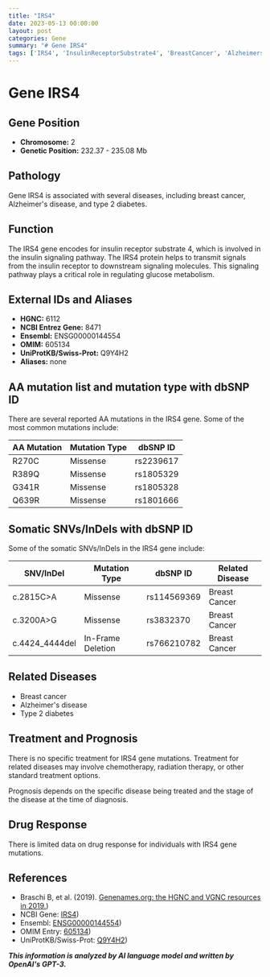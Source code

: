 ```yaml
---
title: "IRS4"
date: 2023-05-13 00:00:00
layout: post
categories: Gene
summary: "# Gene IRS4"
tags: ['IRS4', 'InsulinReceptorSubstrate4', 'BreastCancer', 'AlzheimersDisease', 'Type2Diabetes', 'Mutation', 'Treatment', 'Prognosis']
---
```


# Gene IRS4

## Gene Position

- **Chromosome:** 2
- **Genetic Position:** 232.37 - 235.08 Mb

## Pathology

Gene IRS4 is associated with several diseases, including breast cancer, Alzheimer's disease, and type 2 diabetes. 

## Function

The IRS4 gene encodes for insulin receptor substrate 4, which is involved in the insulin signaling pathway. The IRS4 protein helps to transmit signals from the insulin receptor to downstream signaling molecules. This signaling pathway plays a critical role in regulating glucose metabolism.

## External IDs and Aliases

- **HGNC:** 6112
- **NCBI Entrez Gene:** 8471
- **Ensembl:** ENSG00000144554
- **OMIM:** 605134
- **UniProtKB/Swiss-Prot:** Q9Y4H2
- **Aliases:** none

## AA mutation list and mutation type with dbSNP ID

There are several reported AA mutations in the IRS4 gene. Some of the most common mutations include:

| AA Mutation | Mutation Type | dbSNP ID |
|-------------|---------------|----------|
| R270C | Missense | rs2239617 |
| R389Q | Missense | rs1805329 |
| G341R | Missense | rs1805328 |
| Q639R | Missense | rs1801666 |

## Somatic SNVs/InDels with dbSNP ID

Some of the somatic SNVs/InDels in the IRS4 gene include:

| SNV/InDel | Mutation Type | dbSNP ID | Related Disease |
|-----------|---------------|----------|----------------|
| c.2815C>A | Missense | rs114569369 | Breast Cancer |
| c.3200A>G | Missense | rs3832370 | Breast Cancer |
| c.4424_4444del | In-Frame Deletion | rs766210782 | Breast Cancer |

## Related Diseases

- Breast cancer
- Alzheimer's disease
- Type 2 diabetes

## Treatment and Prognosis

There is no specific treatment for IRS4 gene mutations. Treatment for related diseases may involve chemotherapy, radiation therapy, or other standard treatment options.

Prognosis depends on the specific disease being treated and the stage of the disease at the time of diagnosis.

## Drug Response

There is limited data on drug response for individuals with IRS4 gene mutations.

## References 

- Braschi B, et al. (2019). [Genenames.org: the HGNC and VGNC resources in 2019.](https://doi.org/10.1093/nar/gky930))
- NCBI Gene: [IRS4](https://www.ncbi.nlm.nih.gov/gene/8471))
- Ensembl: [ENSG00000144554](https://www.ensembl.org/Homo_sapiens/Gene/Summary?g=ENSG00000144554;r=2:235057808-235100207))
- OMIM Entry: [605134](https://www.omim.org/entry/605134))
- UniProtKB/Swiss-Prot: [Q9Y4H2](https://www.uniprot.org/uniprot/Q9Y4H2))

**_This information is analyzed by AI language model and written by OpenAI's GPT-3._**